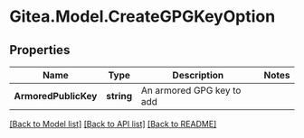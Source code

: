 
# Gitea.Model.CreateGPGKeyOption

## Properties

Name | Type | Description | Notes
------------ | ------------- | ------------- | -------------
**ArmoredPublicKey** | **string** | An armored GPG key to add | 

[[Back to Model list]](../README.md#documentation-for-models)
[[Back to API list]](../README.md#documentation-for-api-endpoints)
[[Back to README]](../README.md)

